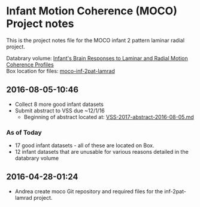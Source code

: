 # Infant Motion Coherence (MOCO) Project notes 

This is the project notes file for the MOCO infant 2 pattern laminar radial project.

Databrary volume: [Infant's Brain Responses to Laminar and Radial Motion Coherence Profiles](https://nyu.databrary.org/volume/146)  
Box location for files: [moco-inf-2pat-lamrad](https://psu.app.box.com/files/0/f/5376831405/moco-inf-2pat-lamrad)  

## 2016-08-05-10:46  

- Collect 8 more good infant datasets  
- Submit abstract to VSS due ~12/1/16  
   - Beginning of abstract located at: [VSS-2017-abstract-2016-08-05.md](https://psu.app.box.com/files/0/f/5376831405/moco-inf-2pat-lamrad)   

### As of Today
- 17 good infant datasets - all of these are located on Box. 
- 12 infant datasets that are unusable for various reasons detailed in the databrary volume

## 2016-04-28-01:24

- Andrea create moco Git repository and required files for the inf-2pat-lamrad project.
